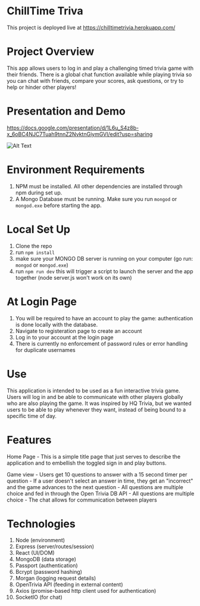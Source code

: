 # ChillTime Triva
This project is deployed live at https://chilltimetrivia.herokuapp.com/

# Project Overview
This app allows users to log in and play a challenging timed trivia game with their friends. There is a global chat function available while playing trivia so you can chat with friends, compare your scores, ask questions, or try to help or hinder other players! 

# Presentation and Demo
https://docs.google.com/presentation/d/1L6u_S4z8b-x_6oBC4NJC7Tuah9tnnZ2NvktnGiymGVI/edit?usp=sharing

![Alt Text](https://media.giphy.com/media/RIkwzsOwvtbEgF2smH/giphy.gif)

# Environment Requirements
1) NPM must be installed. All other dependencies are installed through npm during set up.
2) A Mongo Database must be running. Make sure you run `mongod` or `mongod.exe` before starting the app.

# Local Set Up
1) Clone the repo 
2) run `npm install` 
3) make sure your MONGO DB server is running on your computer (go run:` mongod` or `mongod.exe`)
4) run `npm run dev` this will trigger a script to launch the server and the app together (node server.js won't work on its own)

# At Login Page
1) You will be required to have an account to play the game: authentication is done locally with the database.
2) Navigate to registeration page to create an account
3) Log in to your account at the login page
4) There is currently no enforcement of password rules or error handling for duplicate usernames 

# Use
This application is intended to be used as a fun interactive trivia game. Users will log in and be able to communicate with other players globally who are also playing the game. It was inspired by HQ Trivia, but we wanted users to be able to play whenever they want, instead of being bound to a specific time of day.

# Features 
Home Page
    - This is a simple title page that just serves to describe the application and to embellish the toggled sign in and play buttons. 
    
Game view
    - Users get 10 questions to answer with a 15 second timer per question
    - If a user doesn't select an answer in time, they get an "incorrect" and the game advances to the next question
    - All questions are multiple choice and fed in through the Open Trivia DB API 
    - All questions are multiple choice
    - The chat allows for communication between players
   
# Technologies
1) Node (environment)
2) Express (server/routes/session)
3) React (UI/DOM)
4) MongoDB (data storage)
5) Passport (authentication)
6) Bcrypt (password hashing)
7) Morgan (logging request details)
8) OpenTrivia API (feeding in external content)
9) Axios (promise-based http client used for authentication)
10) SocketIO (for chat)
